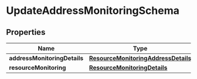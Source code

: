 

# UpdateAddressMonitoringSchema


## Properties

Name | Type | Description | Notes
------------ | ------------- | ------------- | -------------
**addressMonitoringDetails** | [**ResourceMonitoringAddressDetails**](ResourceMonitoringAddressDetails.md) |  |  [optional]
**resourceMonitoring** | [**ResourceMonitoringDetails**](ResourceMonitoringDetails.md) |  |  [optional]




